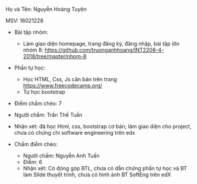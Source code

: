  Họ và Tên: Nguyễn Hoàng Tuyên

 MSV: 16021228

- Bài tập nhóm:
	- Làm giao diện homepage, trang đăng ký, đăng nhập, bài tập lớn nhóm 8: https://github.com/truonganhhoang/INT2208-4-2018/tree/master/nhom-8

- Phần tự học:
	+ Học HTML, Css, Js căn bản trên trang https://www.freecodecamp.org/
  + Tự học bootstrap

- Điểm chấm chéo: 7
- Người chấm: Trần Thế Tuấn
- Nhận xét: đã học Html, css, bootstrap cơ bản; làm giao diện cho project, chưa có chứng chỉ software engineering trên edx

- Chấm điểm chéo:
  * Người chấm: Nguyễn Anh Tuấn
  * Điểm: 6
  * Nhận xét: Có đóng góp BTL, chưa có dẫn chứng phần tự học và BT làm Slide thuyết trình, chưa có hình ảnh BT SoftEng trên edX
 
